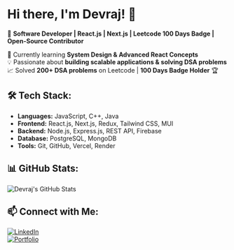 # Hi there, I'm Devraj! 👋  

🚀 **Software Developer | React.js | Next.js | Leetcode 100 Days Badge | Open-Source Contributor**  

🌱 Currently learning **System Design & Advanced React Concepts**  
💡 Passionate about **building scalable applications & solving DSA problems**  
📈 Solved **200+ DSA problems** on Leetcode | **100 Days Badge Holder** 🏆  

## 🛠 Tech Stack:
- **Languages:** JavaScript, C++, Java  
- **Frontend:** React.js, Next.js, Redux, Tailwind CSS, MUI  
- **Backend:** Node.js, Express.js, REST API, Firebase  
- **Database:** PostgreSQL, MongoDB  
- **Tools:** Git, GitHub, Vercel, Render  

## 📊 GitHub Stats:
![Devraj's GitHub Stats](https://github-readme-stats.vercel.app/api?username=devraj894&show_icons=true&theme=radical)  

## 📫 Connect with Me:
[![LinkedIn](https://img.shields.io/badge/LinkedIn-blue?style=flat&logo=linkedin)](https://www.linkedin.com/in/devraj-songara-24b536318/)  
[![Portfolio](https://img.shields.io/badge/Portfolio-black?style=flat&logo=vercel)](https://leetcode.com/u/devraj894/)  
